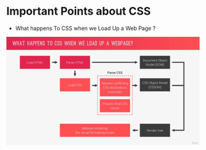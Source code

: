 # Important Points about CSS

* What happens To CSS when we Load Up a Web Page ?
<img src = '/ImagesReadme/LoadWebPage.png' alt = 'What happens To CSS when we Load Up a Web Page'>